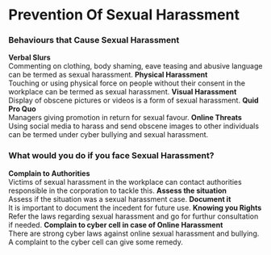 # Prevention Of Sexual Harassment 

### Behaviours that Cause Sexual Harassment
**Verbal Slurs**  
Commenting on clothing, body shaming, eave teasing and abusive language can be termed as sexual harassment.
**Physical Harassment**  
Touching or using physical force on people without their consent in the workplace can be termed as sexual harassment.
**Visual Harassment**  
Display of obscene pictures or videos is a form of sexual harassment.
**Quid Pro Quo**  
Managers giving promotion in return for sexual favour.
**Online Threats**  
Using social media to harass and send obscene images to other individuals can be termed under cyber bullying and sexual harassment.

### What would you do if you face Sexual Harassment?
**Complain to Authorities**  
Victims of sexual harassment in the workplace can contact authorities responsible in the corporation to tackle this.
**Assess the situation**  
Assess if the situation was a sexual harassment case.
**Document it**  
It is important to document the incedent for future use.
**Knowing you Rights**  
Refer the laws regarding sexual harassment and go for furthur consultation if needed.
**Complain to cyber cell in case of Online Harassment**  
There are strong cyber laws against online sexual harassment and bullying. A complaint to the cyber cell can give some remedy.
